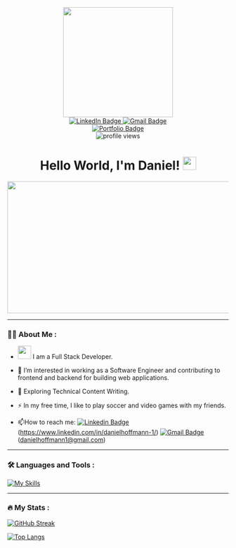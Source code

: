 <div id="header" align="center">
  <img src="https://media.giphy.com/media/WtTnAfZn6aVJfBzlN3/giphy.gif" width="250"/>
</div>

<div id="badges" align="center">
  <a href="https://www.linkedin.com/in/danielhoffmann-1/">
    <img src="https://img.shields.io/badge/LinkedIn-blue?style=for-the-badge&logo=linkedin&logoColor=white" alt="LinkedIn Badge"/>
  </a>
  <a href="mailto:danielhoffmann1@gmail.com">
    <img src="https://img.shields.io/badge/Gmail-red?style=for-the-badge&logo=gmail&logoColor=white" alt="Gmail Badge"/>
  </a>
</div>
<div id="badges-portfolio" align="center">
  <a href="https://dhoffmann1.github.io/">
    <img src="https://img.shields.io/badge/Porfolio Page-grey?style=for-the-badge&logo=prometheus&logoColor=white" alt="Portfolio Badge"/>
  </a>
</div>
<div id="profile-views" align="center">
  <img src="https://komarev.com/ghpvc/?username=dhoffmann1&style=flat-square&color=blue" alt="profile views"/>
  <h1>
  Hello World, I'm Daniel!
  <img src="https://media.giphy.com/media/hvRJCLFzcasrR4ia7z/giphy.gif" width="30px"/>
</h1>
</div>

<div align="center">
  <img src="https://media.giphy.com/media/dWesBcTLavkZuG35MI/giphy.gif" width="600" height="300"/>
</div>

---

### :man_technologist: About Me :

- <img src="https://media.giphy.com/media/WUlplcMpOCEmTGBtBW/giphy.gif" width="30"> I am a Full Stack Developer.

- :telescope: I’m interested in working as a Software Engineer and contributing to frontend and backend for building web applications.

- :seedling: Exploring Technical Content Writing.

- :zap: In my free time, I like to play soccer and video games with my friends.

- :mailbox:How to reach me: [![Linkedin Badge](https://img.shields.io/badge/-LinkedIn-blue?style=flat&logo=Linkedin&logoColor=white)](https://www.linkedin.com/in/danielhoffmann-1/) (https://www.linkedin.com/in/danielhoffmann-1/) [![Gmail Badge](https://img.shields.io/badge/-Gmail-red?style=flat&logo=Gmail&logoColor=white)](mailto:danielhoffmann1@gmail.com) (danielhoffmann1@gmail.com)

---

### :hammer_and_wrench: Languages and Tools :


[![My Skills](https://skillicons.dev/icons?i=js,py,html,css,react,redux,express,flask,nodejs,postgres,sqlite,docker,git,heroku,vscode)](https://skillicons.dev)

---

### :fire: My Stats :

[![GitHub Streak](http://github-readme-streak-stats.herokuapp.com?user=dhoffmann1&theme=dark&background=000000)](https://git.io/streak-stats)

[![Top Langs](https://github-readme-stats.vercel.app/api/top-langs/?username=dhoffmann1&layout=compact)](https://github.com/anuraghazra/github-readme-stats)
